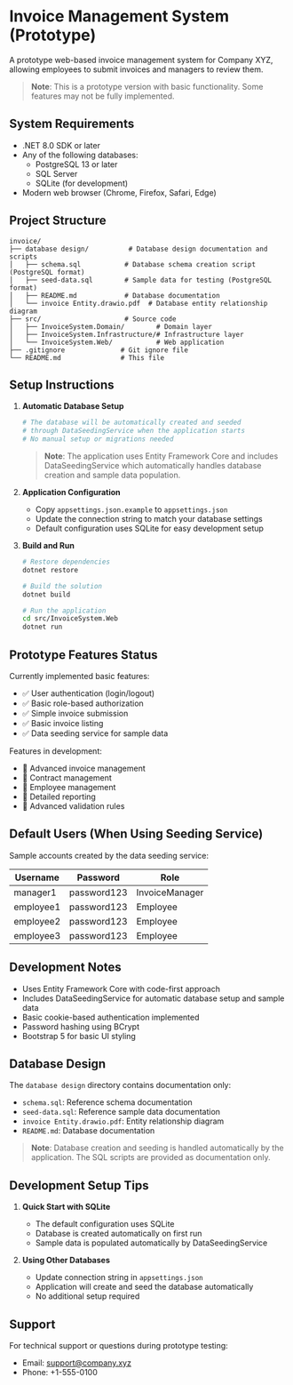 # Invoice Management System (Prototype)

A prototype web-based invoice management system for Company XYZ, allowing employees to submit invoices and managers to review them.

> **Note**: This is a prototype version with basic functionality. Some features may not be fully implemented.

## System Requirements

- .NET 8.0 SDK or later
- Any of the following databases:
  - PostgreSQL 13 or later
  - SQL Server
  - SQLite (for development)
- Modern web browser (Chrome, Firefox, Safari, Edge)

## Project Structure

```
invoice/
├── database design/          # Database design documentation and scripts
│   ├── schema.sql           # Database schema creation script (PostgreSQL format)
│   ├── seed-data.sql        # Sample data for testing (PostgreSQL format)
│   ├── README.md            # Database documentation
│   └── invoice Entity.drawio.pdf  # Database entity relationship diagram
├── src/                     # Source code
│   ├── InvoiceSystem.Domain/        # Domain layer
│   ├── InvoiceSystem.Infrastructure/# Infrastructure layer
│   └── InvoiceSystem.Web/           # Web application
├── .gitignore              # Git ignore file
└── README.md               # This file
```

## Setup Instructions

1. **Automatic Database Setup**
   ```bash
   # The database will be automatically created and seeded
   # through DataSeedingService when the application starts
   # No manual setup or migrations needed
   ```

   > **Note**: The application uses Entity Framework Core and includes DataSeedingService
   > which automatically handles database creation and sample data population.

2. **Application Configuration**
   - Copy `appsettings.json.example` to `appsettings.json`
   - Update the connection string to match your database settings
   - Default configuration uses SQLite for easy development setup

3. **Build and Run**
   ```bash
   # Restore dependencies
   dotnet restore

   # Build the solution
   dotnet build

   # Run the application
   cd src/InvoiceSystem.Web
   dotnet run
   ```

## Prototype Features Status

Currently implemented basic features:
- ✅ User authentication (login/logout)
- ✅ Basic role-based authorization
- ✅ Simple invoice submission
- ✅ Basic invoice listing
- ✅ Data seeding service for sample data

Features in development:
- 🚧 Advanced invoice management
- 🚧 Contract management
- 🚧 Employee management
- 🚧 Detailed reporting
- 🚧 Advanced validation rules

## Default Users (When Using Seeding Service)

Sample accounts created by the data seeding service:

| Username  | Password    | Role           |
|-----------|------------|----------------|
| manager1  | password123| InvoiceManager |
| employee1 | password123| Employee       |
| employee2 | password123| Employee       |
| employee3 | password123| Employee       |

## Development Notes

- Uses Entity Framework Core with code-first approach
- Includes DataSeedingService for automatic database setup and sample data
- Basic cookie-based authentication implemented
- Password hashing using BCrypt
- Bootstrap 5 for basic UI styling

## Database Design

The `database design` directory contains documentation only:
- `schema.sql`: Reference schema documentation
- `seed-data.sql`: Reference sample data documentation
- `invoice Entity.drawio.pdf`: Entity relationship diagram
- `README.md`: Database documentation

> **Note**: Database creation and seeding is handled automatically by the application.
> The SQL scripts are provided as documentation only.

## Development Setup Tips

1. **Quick Start with SQLite**
   - The default configuration uses SQLite
   - Database is created automatically on first run
   - Sample data is populated automatically by DataSeedingService

2. **Using Other Databases**
   - Update connection string in `appsettings.json`
   - Application will create and seed the database automatically
   - No additional setup required

## Support

For technical support or questions during prototype testing:
- Email: support@company.xyz
- Phone: +1-555-0100 